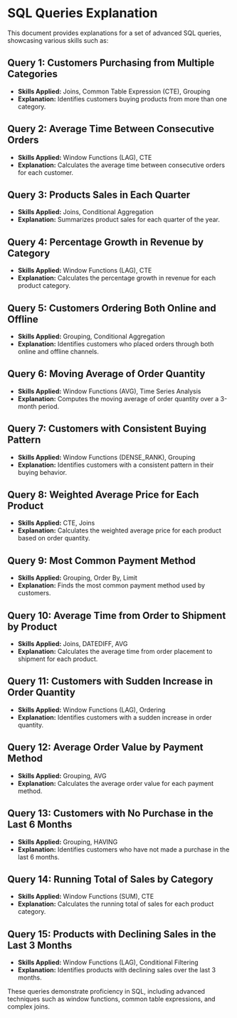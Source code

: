 # SQL Queries Explanation

This document provides explanations for a set of advanced SQL queries, showcasing various skills such as:

## Query 1: Customers Purchasing from Multiple Categories
- **Skills Applied:** Joins, Common Table Expression (CTE), Grouping
- **Explanation:** Identifies customers buying products from more than one category.

## Query 2: Average Time Between Consecutive Orders
- **Skills Applied:** Window Functions (LAG), CTE
- **Explanation:** Calculates the average time between consecutive orders for each customer.

## Query 3: Products Sales in Each Quarter
- **Skills Applied:** Joins, Conditional Aggregation
- **Explanation:** Summarizes product sales for each quarter of the year.

## Query 4: Percentage Growth in Revenue by Category
- **Skills Applied:** Window Functions (LAG), CTE
- **Explanation:** Calculates the percentage growth in revenue for each product category.

## Query 5: Customers Ordering Both Online and Offline
- **Skills Applied:** Grouping, Conditional Aggregation
- **Explanation:** Identifies customers who placed orders through both online and offline channels.

## Query 6: Moving Average of Order Quantity
- **Skills Applied:** Window Functions (AVG), Time Series Analysis
- **Explanation:** Computes the moving average of order quantity over a 3-month period.

## Query 7: Customers with Consistent Buying Pattern
- **Skills Applied:** Window Functions (DENSE_RANK), Grouping
- **Explanation:** Identifies customers with a consistent pattern in their buying behavior.

## Query 8: Weighted Average Price for Each Product
- **Skills Applied:** CTE, Joins
- **Explanation:** Calculates the weighted average price for each product based on order quantity.

## Query 9: Most Common Payment Method
- **Skills Applied:** Grouping, Order By, Limit
- **Explanation:** Finds the most common payment method used by customers.

## Query 10: Average Time from Order to Shipment by Product
- **Skills Applied:** Joins, DATEDIFF, AVG
- **Explanation:** Calculates the average time from order placement to shipment for each product.

## Query 11: Customers with Sudden Increase in Order Quantity
- **Skills Applied:** Window Functions (LAG), Ordering
- **Explanation:** Identifies customers with a sudden increase in order quantity.

## Query 12: Average Order Value by Payment Method
- **Skills Applied:** Grouping, AVG
- **Explanation:** Calculates the average order value for each payment method.

## Query 13: Customers with No Purchase in the Last 6 Months
- **Skills Applied:** Grouping, HAVING
- **Explanation:** Identifies customers who have not made a purchase in the last 6 months.

## Query 14: Running Total of Sales by Category
- **Skills Applied:** Window Functions (SUM), CTE
- **Explanation:** Calculates the running total of sales for each product category.

## Query 15: Products with Declining Sales in the Last 3 Months
- **Skills Applied:** Window Functions (LAG), Conditional Filtering
- **Explanation:** Identifies products with declining sales over the last 3 months.

These queries demonstrate proficiency in SQL, including advanced techniques such as window functions, common table expressions, and complex joins.
